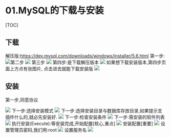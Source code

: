 # 01.MySQL的下载与安装
[TOC]

## 下载
解压版:https://dev.mysql.com/downloads/windows/installer/5.6.html
第一步:
![](./_image/2018-12-12-09-36-57.jpg)第二步
![](./_image/2018-12-12-09-38-17.jpg)
第三步
![](./_image/2018-12-12-09-38-44.jpg)
第四步:是下载解压版本
![](./_image/2018-12-12-09-39-35.jpg)
如果想下载安装版本,第四步页面上方点有张图片, 点击进去就能下载安装版
![](./_image/2018-12-12-09-42-20.jpg)

## 安装

第一步,同意协议

![](./_image/2018-12-12-09-51-09.jpg)
下一步:选择安装模式
![](./_image/2018-12-12-09-55-59.jpg)
下一步:选择安装目录与数据库存放目录,如果提示支 插件什么的,就必先安装好.
![](./_image/2018-12-12-10-09-16.jpg)
下一步:检查安装条件
![](./_image/2018-12-12-10-12-45.jpg)
下一步:需安装的软件列表
![](./_image/2018-12-12-10-14-24.jpg)
执行安装(Execute):等安装完成,开始配置[核心,重点]
![](./_image/2018-12-12-10-24-40.jpg)
安装配置[重要]
![](./_image/2018-12-12-10-33-48.jpg)
设置管理员密码,我们用:root
![](./_image/2018-12-12-10-35-13.jpg)
设置服务名
![](./_image/2018-12-12-10-36-32.jpg)



